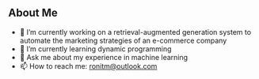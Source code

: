 ## About Me

- 🔭 I’m currently working on a retrieval-augmented generation system to automate the marketing strategies of an e-commerce company
- 🌱 I’m currently learning dynamic programming
- 💬 Ask me about my experience in machine learning
- 📫 How to reach me: ronitm@outlook.com

